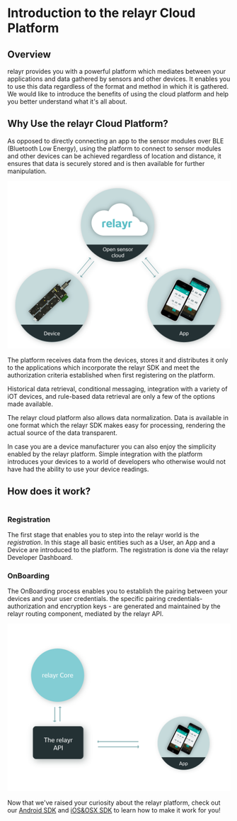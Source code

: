# Introduction to the relayr Cloud Platform

## Overview

relayr provides you with a powerful platform which mediates between your applications and data gathered by sensors and other devices. It enables you to use this data regardless of the format and method in which it is gathered. 
We would like to introduce the benefits of using the cloud platform and help you better understand what it's all about.


## Why Use the relayr Cloud Platform?

As opposed to directly connecting an app  to the sensor modules over BLE (Bluetooth Low Energy), using the platform to connect to sensor modules and other devices can be achieved regardless of location and distance, it ensures that data is securely stored and is then available for further manipulation. 

<img src="assets/Image_1.png" width=700px class="center"/>

The platform receives data from the devices, stores it and distributes it only to the applications which incorporate the relayr SDK and meet the authorization criteria established when first registering on the platform.

Historical data retrieval, conditional messaging, integration with a variety of iOT devices, and rule-based data retrieval are only a few of the options made available.

The relayr cloud platform also allows data normalization. Data is available in one format which the relayr SDK makes easy for processing, rendering the actual source of the data transparent. 

In case you are a device manufacturer you can also enjoy the simplicity enabled by the relayr platform. Simple integration with the platform introduces your devices to a world of developers who otherwise would not have had the ability to use your device readings.

## How does it work?

<div class="column">
<h3>Registration</h3>
<p>The first stage that enables you to step into the relayr world is the <em>registration</em>. In this stage all basic entities such as a User, an App and a Device are introduced to the platform. The registration is done via the relayr Developer Dashboard. </p>


<h3>OnBoarding </h3>
<p>The OnBoarding process enables you to establish the pairing between your devices and your user credentials. the specific pairing credentials- authorization and encryption keys - are generated and maintained by the relayr routing component, mediated by the relayr API.</p> 

<img src="assets/image_2.png" width=700px />  

</div>


Now that we've raised your curiosity about the relayr platform, check out our [Android SDK](https://developer.relayr.io/documents/Android/Reference) and [iOS&OSX SDK](https://developer.relayr.io/documents/Apple/Reference) to learn how to make it work for you! 